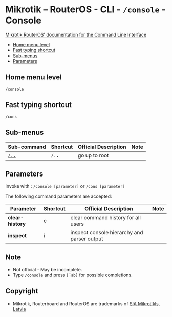 # Mikrotik – RouterOS - CLI - `/console` - Console

[Mikrotik RouterOS' documentation for the Command Line Interface](https://help.mikrotik.com/docs/display/ROS/Command+Line+Interface)

- [Home menu level](#home-menu-level)
- [Fast typing shortcut](#fast-typing-shortcut)
- [Sub-menus](#sub-menus)
- [Parameters](#parameters)

## Home menu level

`/console`

## Fast typing shortcut

`/cons`

## Sub-menus

| **Sub-command** | **Shortcut** | **Official Description** | **Note** |
|---|---|---|---|
| [`/..`](root-level.md) | `/..` | go up to root |  |

## Parameters

Invoke with : `/console [parameter]` or `/cons [parameter]`

The following command parameters are accepted:

| **Parameter** | **Shortcut** | **Official Description** | **Note** |
|---|---|---|---|
| **clear-history** | c | clear command history for all users |  |
| **inspect** | i | inspect console hierarchy and parser output |  | 

## Note
- Not official - May be incomplete.
- Type `/console` and press `[Tab]` for possible completions. 

## Copyright
- Mikrotik, Routerboard and RouterOS are trademarks of [SIA Mikrotīkls, Latvia](https://www.mikrotik.com)
